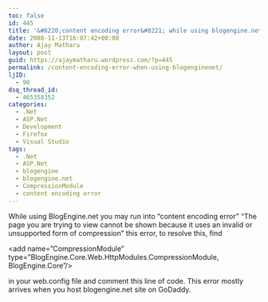 ```yaml
---
toc: false
id: 445
title: '&#8220;content encoding error&#8221; while using blogengine.net'
date: 2008-11-13T16:07:42+00:00
author: Ajay Matharu
layout: post
guid: https://ajaymatharu.wordpress.com/?p=445
permalink: /content-encoding-error-when-using-blogenginenet/
ljID:
  - 90
dsq_thread_id:
  - 465358352
categories:
  - .Net
  - ASP.Net
  - Development
  - Firefox
  - Visual Studio
tags:
  - .Net
  - ASP.Net
  - blogengine
  - blogengine.net
  - CompressionModule
  - content encoding error
---
```

While using BlogEngine.net you may run into &#8220;content encoding error&#8221; “The page you are trying to view cannot be shown because it uses an invalid or unsupported form of compression” this error, to resolve this, find

<add name=&#8221;CompressionModule&#8221; type=&#8221;BlogEngine.Core.Web.HttpModules.CompressionModule, BlogEngine.Core&#8221;/>

in your web.config file and comment this line of code. This error mostly arrives when you host blogengine.net site on GoDaddy.

